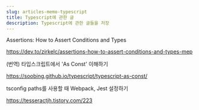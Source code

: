 ```yaml
---
slug: articles-memo-typescript
title: Typescript에 관한 글
description: Typescript에 관한 글들을 저장
---
```


Assertions: How to Assert Conditions and Types

https://dev.to/zirkelc/assertions-how-to-assert-conditions-and-types-mep

(번역) 타입스크립트에서 'As Const' 이해하기

https://soobing.github.io/typescript/typescript-as-const/

tsconfig paths를 사용할 때 Webpack, Jest 설정하기

https://tesseractjh.tistory.com/223